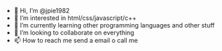 - 👋 Hi, I’m @jpie1982
- 👀 I’m interested in html/css/javascript/c++
- 🌱 I’m currently learning other programming languages and other stuff
- 💞️ I’m looking to collaborate on everything
- 📫 How to reach me send a email o call me

<!---
jpie1982/jpie1982 is a ✨ special ✨ repository because its `README.md` (this file) appears on your GitHub profile.
You can click the Preview link to take a look at your changes.
--->
